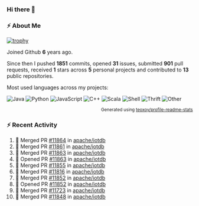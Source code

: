 ### Hi there 👋

### :zap: About Me

[![trophy](https://github-profile-trophy.vercel.app/?username=HTHou&theme=onedark)](https://github.com/ryo-ma/github-profile-trophy)
   
Joined Github **6** years ago.

Since then I pushed **1851** commits, opened **31** issues, submitted **901** pull requests, received **1** stars across **5** personal projects and contributed to **13** public repositories.

Most used languages across my projects:

![Java](https://img.shields.io/static/v1?style=flat-square&label=%E2%A0%80&color=555&labelColor=%23b07219&message=Java%EF%B8%B195.4%25)
![Python](https://img.shields.io/static/v1?style=flat-square&label=%E2%A0%80&color=555&labelColor=%233572A5&message=Python%EF%B8%B11.2%25)
![JavaScript](https://img.shields.io/static/v1?style=flat-square&label=%E2%A0%80&color=555&labelColor=%23f1e05a&message=JavaScript%EF%B8%B10.7%25)
![C++](https://img.shields.io/static/v1?style=flat-square&label=%E2%A0%80&color=555&labelColor=%23f34b7d&message=C%2B%2B%EF%B8%B10.5%25)
![Scala](https://img.shields.io/static/v1?style=flat-square&label=%E2%A0%80&color=555&labelColor=%23c22d40&message=Scala%EF%B8%B10.4%25)
![Shell](https://img.shields.io/static/v1?style=flat-square&label=%E2%A0%80&color=555&labelColor=%2389e051&message=Shell%EF%B8%B10.3%25)
![Thrift](https://img.shields.io/static/v1?style=flat-square&label=%E2%A0%80&color=555&labelColor=%23D12127&message=Thrift%EF%B8%B10.3%25)
![Other](https://img.shields.io/static/v1?style=flat-square&label=%E2%A0%80&color=555&labelColor=%23ededed&message=Other%EF%B8%B10.8%25)

<p align="right"><sub>Generated using <a href="https://github.com/marketplace/actions/profile-readme-stats">teoxoy/profile-readme-stats</a></sub></p>


<!--![](https://github.com/HTHou/HTHou/blob/output/github-contribution-grid-snake.svg)-->

<!--![Haonan Hou's github stats](https://github-readme-stats.vercel.app/api?username=HTHou&count_private=true&show_icons=true&theme=onedark)-->

<!--![Haonan Hou's wakatime stats](https://github-readme-stats.vercel.app/api/wakatime?username=HTHou&layout=compact&theme=onedark)-->

<!--![Top Langs](https://github-readme-stats.vercel.app/api/top-langs/?username=HTHou&theme=onedark&layout=compact)-->

### :zap: Recent Activity
<!--START_SECTION:activity-->
1. 🎉 Merged PR [#11864](https://github.com/apache/iotdb/pull/11864) in [apache/iotdb](https://github.com/apache/iotdb)
2. 🎉 Merged PR [#11861](https://github.com/apache/iotdb/pull/11861) in [apache/iotdb](https://github.com/apache/iotdb)
3. 🎉 Merged PR [#11863](https://github.com/apache/iotdb/pull/11863) in [apache/iotdb](https://github.com/apache/iotdb)
4. 💪 Opened PR [#11863](https://github.com/apache/iotdb/pull/11863) in [apache/iotdb](https://github.com/apache/iotdb)
5. 🎉 Merged PR [#11855](https://github.com/apache/iotdb/pull/11855) in [apache/iotdb](https://github.com/apache/iotdb)
6. 🎉 Merged PR [#11816](https://github.com/apache/iotdb/pull/11816) in [apache/iotdb](https://github.com/apache/iotdb)
7. 🎉 Merged PR [#11852](https://github.com/apache/iotdb/pull/11852) in [apache/iotdb](https://github.com/apache/iotdb)
8. 💪 Opened PR [#11852](https://github.com/apache/iotdb/pull/11852) in [apache/iotdb](https://github.com/apache/iotdb)
9. 🎉 Merged PR [#11723](https://github.com/apache/iotdb/pull/11723) in [apache/iotdb](https://github.com/apache/iotdb)
10. 🎉 Merged PR [#11848](https://github.com/apache/iotdb/pull/11848) in [apache/iotdb](https://github.com/apache/iotdb)
<!--END_SECTION:activity-->

<!--
**HTHou/HTHou** is a ✨ _special_ ✨ repository because its `README.md` (this file) appears on your GitHub profile.

Here are some ideas to get you started:

- 🔭 I’m currently working on ...
- 🌱 I’m currently learning ...
- 👯 I’m looking to collaborate on ...
- 🤔 I’m looking for help with ...
- 💬 Ask me about ...
- 📫 How to reach me: ...
- 😄 Pronouns: ...
- ⚡ Fun fact: ...
-->
